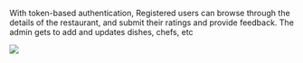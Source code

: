 With token-based authentication, Registered users can browse through the details of the restaurant, and submit their ratings and provide feedback. The admin gets to add and updates dishes, chefs, etc

<img src="bellysideup.gif">
